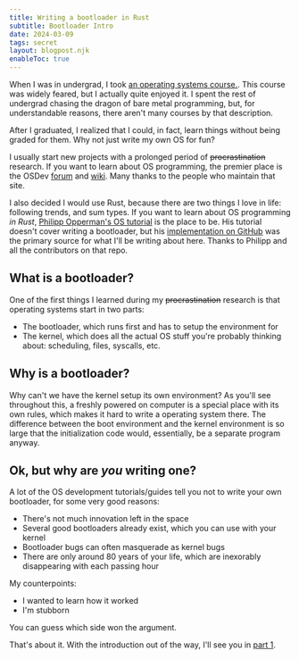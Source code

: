 ```yaml
---
title: Writing a bootloader in Rust
subtitle: Bootloader Intro
date: 2024-03-09
tags: secret
layout: blogpost.njk
enableToc: true
---
```


When I was in undergrad, I took [an operating systems course.](https://student.cs.uwaterloo.ca/~cs350/W24/). This course was widely feared, but I actually quite enjoyed it. I spent the rest of undergrad chasing the dragon of bare metal programming, but, for understandable reasons, there aren't many courses by that description.

After I graduated, I realized that I could, in fact, learn things without being graded for them. Why not just write my own OS for fun?

I usually start new projects with a prolonged period of ~~procrastination~~ research. If you want to learn about OS programming, the premier place is the OSDev [forum](https://forum.osdev.org/) and [wiki](https://wiki.osdev.org/Expanded_Main_Page). Many thanks to the people who maintain that site.

I also decided I would use Rust, because there are two things I love in life: following trends, and sum types. If you want to learn about OS programming _in Rust_, [Philipp Opperman's OS tutorial](https://os.phil-opp.com/) is the place to be. His tutorial doesn't cover writing a bootloader, but his [implementation on GitHub](https://github.com/rust-osdev/bootloader) was the primary source for what I'll be writing about here. Thanks to Philipp and all the contributors on that repo.

## What is a bootloader?

One of the first things I learned during my ~~procrastination~~ research is that operating systems start in two parts:

- The bootloader, which runs first and has to setup the environment for
- The kernel, which does all the actual OS stuff you're probably thinking about: scheduling, files, syscalls, etc.

## Why is a bootloader?

Why can't we have the kernel setup its own environment? As you'll see throughout this, a freshly powered on computer is a special place with its own rules, which makes it hard to write a operating system there. The difference between the boot environment and the kernel environment is so large that the initialization code would, essentially, be a separate program anyway.

## Ok, but why are _you_ writing one?

A lot of the OS development tutorials/guides tell you not to write your own bootloader, for some very good reasons:

- There's not much innovation left in the space
- Several good bootloaders already exist, which you can use with your kernel
- Bootloader bugs can often masquerade as kernel bugs
- There are only around 80 years of your life, which are inexorably disappearing with each passing hour

My counterpoints:

- I wanted to learn how it worked
- I'm stubborn

You can guess which side won the argument.

That's about it. With the introduction out of the way, I'll see you in [part 1](/blog/protected/bootloader/part-1).
